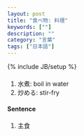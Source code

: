 ```yaml
---
layout: post
title: "食べ物: 料理"
keywords: [""]
description: ""
category: "言葉"
tags: ["日本語"]
---
```

{% include JB/setup %}


#### 
1. 水煮: boil in water
2. 炒める: stir-fry

#### Sentence
1. 主食
